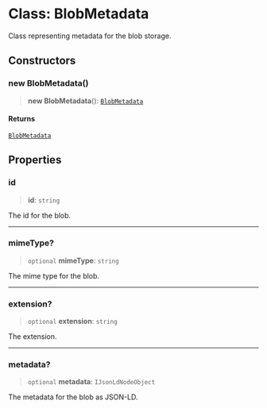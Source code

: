 # Class: BlobMetadata

Class representing metadata for the blob storage.

## Constructors

### new BlobMetadata()

> **new BlobMetadata**(): [`BlobMetadata`](BlobMetadata.md)

#### Returns

[`BlobMetadata`](BlobMetadata.md)

## Properties

### id

> **id**: `string`

The id for the blob.

***

### mimeType?

> `optional` **mimeType**: `string`

The mime type for the blob.

***

### extension?

> `optional` **extension**: `string`

The extension.

***

### metadata?

> `optional` **metadata**: `IJsonLdNodeObject`

The metadata for the blob as JSON-LD.
